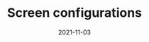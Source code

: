---
title: Screen configurations
description: >
  Prepare your content for devices with multiple screens.
authors:
  - adactio
date: 2021-11-03
---